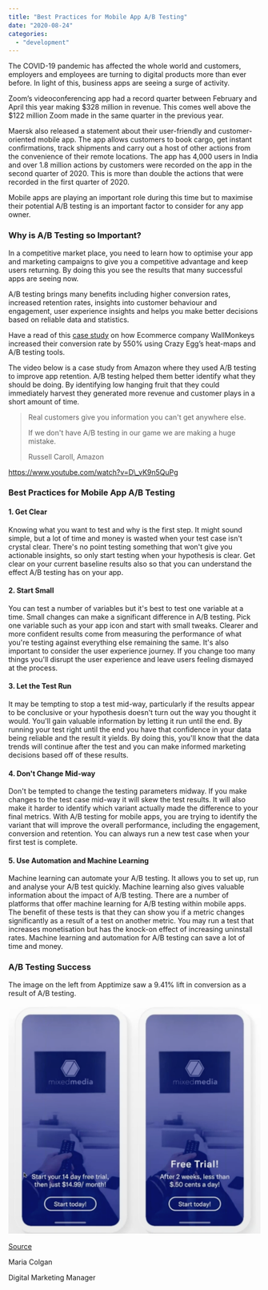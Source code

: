 ```yaml
---
title: "Best Practices for Mobile App A/B Testing"
date: "2020-08-24"
categories: 
  - "development"
---
```


The COVID-19 pandemic has affected the whole world and customers, employers and employees are turning to digital products more than ever before. In light of this, business apps are seeing a surge of activity. 

Zoom’s videoconferencing app had a record quarter between February and April this year making $328 million in revenue. This comes well above the $122 million Zoom made in the same quarter in the previous year.  

Maersk also released a statement about their user-friendly and customer-oriented mobile app. The app allows customers to book cargo, get instant confirmations, track shipments and carry out a host of other actions from the convenience of their remote locations. The app has 4,000 users in India and over 1.8 million actions by customers were recorded on the app in the second quarter of 2020. This is more than double the actions that were recorded in the first quarter of 2020.

Mobile apps are playing an important role during this time but to maximise their potential A/B testing is an important factor to consider for any app owner.

### **Why is A/B Testing so Important?**

In a competitive market place, you need to learn how to optimise your app and marketing campaigns to give you a competitive advantage and keep users returning. By doing this you see the results that many successful apps are seeing now.

A/B testing brings many benefits including higher conversion rates, increased retention rates, insights into customer behaviour and engagement, user experience insights and helps you make better decisions based on reliable data and statistics.

Have a read of this [case study](https://www.crazyegg.com/case-studies) on how Ecommerce company WallMonkeys increased their conversion rate by 550% using Crazy Egg’s heat-maps and A/B testing tools.

The video below is a case study from Amazon where they used A/B testing to improve app retention. A/B testing helped them better identify what they should be doing. By identifying low hanging fruit that they could immediately harvest they generated more revenue and customer plays in a short amount of time.

> Real customers give you information you can't get anywhere else.
> 
> If we don't have A/B testing in our game we are making a huge mistake.
> 
> Russell Caroll, Amazon

https://www.youtube.com/watch?v=D\_vK9n5QuPg

### Best Practices for Mobile App A/B Testing

#### 1\. Get Clear

Knowing what you want to test and why is the first step. It might sound simple, but a lot of time and money is wasted when your test case isn't crystal clear. There's no point testing something that won't give you actionable insights, so only start testing when your hypothesis is clear. Get clear on your current baseline results also so that you can understand the effect A/B testing has on your app.

#### 2\. Start Small

You can test a number of variables but it's best to test one variable at a time. Small changes can make a significant difference in A/B testing. Pick one variable such as your app icon and start with small tweaks. Clearer and more confident results come from measuring the performance of what you're testing against everything else remaining the same. It's also important to consider the user experience journey. If you change too many things you'll disrupt the user experience and leave users feeling dismayed at the process.

#### 3\. Let the Test Run

It may be tempting to stop a test mid-way, particularly if the results appear to be conclusive or your hypothesis doesn't turn out the way you thought it would. You'll gain valuable information by letting it run until the end. By running your test right until the end you have that confidence in your data being reliable and the result it yields. By doing this, you'll know that the data trends will continue after the test and you can make informed marketing decisions based off of these results.

#### 4\. Don't Change Mid-way

Don't be tempted to change the testing parameters midway. If you make changes to the test case mid-way it will skew the test results. It will also make it harder to identify which variant actually made the difference to your final metrics. With A/B testing for mobile apps, you are trying to identify the variant that will improve the overall performance, including the engagement, conversion and retention. You can always run a new test case when your first test is complete.

#### 5\. Use Automation and Machine Learning

Machine learning can automate your A/B testing. It allows you to set up, run and analyse your A/B test quickly. Machine learning also gives valuable information about the impact of A/B testing. There are a number of platforms that offer machine learning for A/B testing within mobile apps. The benefit of these tests is that they can show you if a metric changes significantly as a result of a test on another metric. You may run a test that increases monetisation but has the knock-on effect of increasing uninstall rates. Machine learning and automation for A/B testing can save a lot of time and money.

### A/B Testing Success

The image on the left from Apptimize saw a 9.41% lift in conversion as a result of A/B testing.

![](images/AB-Testing-In-Mobile-Apps-1024x931.png)

[Source](https://apptimize.com)

Maria Colgan

Digital Marketing Manager
